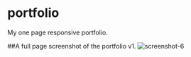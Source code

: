 # portfolio
My one page responsive portfolio.

##A full page screenshot of the portfolio v1.
![screenshot-6](https://cloud.githubusercontent.com/assets/4503148/21394843/48ea7c40-c7ab-11e6-849d-00e605f6cc72.png)

